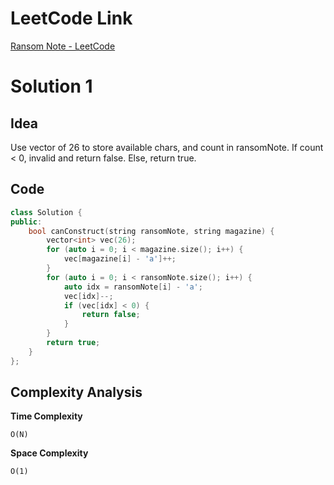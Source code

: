 # LeetCode Link

[Ransom Note - LeetCode](https://leetcode.com/problems/ransom-note/description/?envType=study-plan-v2&envId=top-interview-150)

# Solution 1

## Idea

Use vector of 26 to store available chars, and count in ransomNote. If count < 0, invalid and return false. Else, return true.

## Code

```cpp
class Solution {
public:
    bool canConstruct(string ransomNote, string magazine) {
        vector<int> vec(26);
        for (auto i = 0; i < magazine.size(); i++) {
            vec[magazine[i] - 'a']++;
        }
        for (auto i = 0; i < ransomNote.size(); i++) {
            auto idx = ransomNote[i] - 'a';
            vec[idx]--;
            if (vec[idx] < 0) {
                return false;
            }
        }
        return true;
    }
};
```



## Complexity Analysis

**Time Complexity**

`O(N)`

**Space Complexity**

`O(1)`

